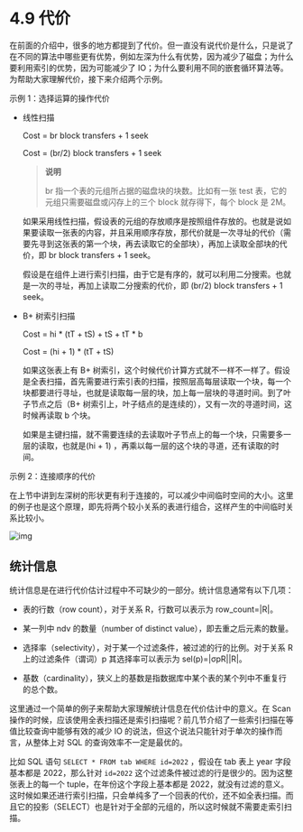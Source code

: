# 4.9 代价

在前面的介绍中，很多的地方都提到了代价。但一直没有说代价是什么，只是说了在不同的算法中哪些更有优势，例如左深为什么有优势，因为减少了磁盘；为什么要利用索引的优势，因为可能减少了 IO；为什么要利用不同的嵌套循环算法等。为帮助大家理解代价，接下来介绍两个示例。

示例 1：选择运算的操作代价

- 线性扫描

    Cost  = br block transfers + 1 seek

    Cost = (br/2) block transfers + 1 seek

    > **说明**
    >
    > br 指一个表的元组所占据的磁盘块的块数。比如有一张 test 表，它的元组只需要磁盘或闪存上的三个 block 就存得下，每个 block 是 2M。

    如果采用线性扫描，假设表的元组的存放顺序是按照组件存放的。也就是说如果要读取一张表的内容，并且采用顺序存放，那代价就是一次寻址的代价（需要先寻到这张表的第一个块，再去读取它的全部块），再加上读取全部块的代价，即 br block transfers + 1 seek。

    假设是在组件上进行索引扫描，由于它是有序的，就可以利用二分搜索。也就是一次的寻址，再加上读取二分搜索的代价，即 (br/2) block transfers + 1 seek。

- B+ 树索引扫描

    Cost = hi \* (tT + tS) + tS + tT \* b

    Cost = (hi + 1) * (tT + tS)

    如果这张表上有 B+ 树索引，这个时候代价计算方式就不一样不一样了。假设是全表扫描，首先需要进行索引表的扫描，按照层高每层读取一个块，每一个块都要进行寻址，也就是读取每一层的块，加上每一层块的寻道时间。到了叶子节点之后（B+ 树索引上，叶子结点的是连续的），又有一次的寻道时间，这时候再读取 b 个块。

    如果是主键扫描，就不需要连续的去读取叶子节点上的每一个块，只需要多一层的读取，也就是(hi + 1) ，再乘以每一层的这个块的寻道，还有读取的时间。

示例 2：连接顺序的代价

在上节中讲到左深树的形状更有利于连接的，可以减少中间临时空间的大小。这里的例子也是这个原理，即先将两个较小关系的表进行组合，这样产生的中间临时关系比较小。

![img](https://obbusiness-private.oss-cn-shanghai.aliyuncs.com/doc/img/kernel-quickstart/V1.0.0/zh-CN/4.sql-engine/11.cost-01.png)

## 统计信息

统计信息是在进行代价估计过程中不可缺少的一部分。统计信息通常有以下几项：

- 表的行数（row count），对于关系 R，行数可以表示为 row_count=|R|。

- 某一列中 ndv 的数量（number of distinct value），即去重之后元素的数量。

- 选择率（selectivity），对于某一个过滤条件，被过滤的行的比例。对于关系 R 上的过滤条件（谓词）p 其选择率可以表示为  sel(p)=|σpR||R|。

- 基数（cardinality），狭义上的基数是指数据库中某个表的某个列中不重复行的总个数。

这里通过一个简单的例子来帮助大家理解统计信息在代价估计中的意义。在 Scan 操作的时候，应该使用全表扫描还是索引扫描呢？前几节介绍了一些索引扫描在等值比较查询中能够有效的减少 IO 的说法，但这个说法只能针对于单次的操作而言，从整体上对 SQL 的查询效率不一定是最优的。

比如 SQL 语句 `SELECT * FROM tab WHERE id=2022` ，假设在 tab 表上 year 字段基本都是 2022，那么针对 `id=2022` 这个过滤条件被过滤的行是很少的。因为这整张表上的每一个 tuple，在年份这个字段上基本都是 2022，就没有过滤的意义。这时候如果还进行索引扫描，只会单纯多了一个回表的代价，还不如全表扫描。而且它的投影（SELECT）也是针对于全部的元组的，所以这时候就不需要走索引扫描。
